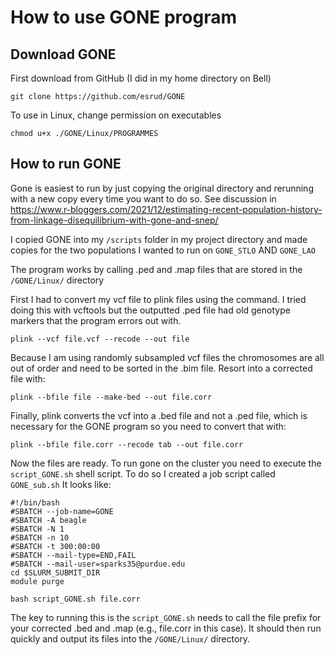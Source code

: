 # How to use GONE program

## Download GONE

First download from GitHub (I did in my home directory on Bell)

`git clone https://github.com/esrud/GONE`

To use in Linux, change permission on executables

`chmod u+x ./GONE/Linux/PROGRAMMES`

## How to run GONE

Gone is easiest to run by just copying the original directory and rerunning with a new copy every time you want to do so. See discussion in https://www.r-bloggers.com/2021/12/estimating-recent-population-history-from-linkage-disequilibrium-with-gone-and-snep/

I copied GONE into my `/scripts` folder in my project directory and made copies for the two populations I wanted to run on `GONE_STLO` AND `GONE_LAO`

The program works by calling .ped and .map files that are stored in the `/GONE/Linux/` directory

First I had to convert my vcf file to plink files using the command. I tried doing this with vcftools but the outputted .ped file had old genotype markers that the program errors out with.

`plink --vcf file.vcf --recode --out file`

Because I am using randomly subsampled vcf files the chromosomes are all out of order and need to be sorted in the .bim file. Resort into a corrected file with:

`plink --bfile file --make-bed --out file.corr`

Finally, plink converts the vcf into a .bed file and not a .ped file, which is necessary for the GONE program so you need to convert that with:

`plink --bfile file.corr --recode tab --out file.corr`

Now the files are ready. To run gone on the cluster you need to execute the `script_GONE.sh` shell script. To do so I created a job script called `GONE_sub.sh` It looks like:

```
#!/bin/bash
#SBATCH --job-name=GONE
#SBATCH -A beagle
#SBATCH -N 1
#SBATCH -n 10
#SBATCH -t 300:00:00
#SBATCH --mail-type=END,FAIL
#SBATCH --mail-user=sparks35@purdue.edu
cd $SLURM_SUBMIT_DIR
module purge

bash script_GONE.sh file.corr

```

The key to running this is the `script_GONE.sh` needs to call the file prefix for your corrected .bed and .map  (e.g., file.corr in this case). It should then run quickly and output its files into the `/GONE/Linux/` directory.
